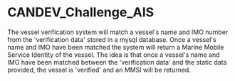 # CANDEV_Challenge_AIS
The vessel verification system will match a vessel's name and IMO number from the 'verification data' stored in a mysql database. Once a vessel's name and IMO have been matched the system will return a Marine Mobile Service Identity of the vessel. The idea is that once a vessel's name and IMO have been matched between the 'verification data' and the static data provided, the vessel is 'verified' and an MMSI will be returned.

